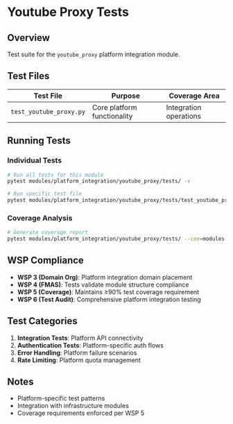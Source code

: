 # Youtube Proxy Tests

## Overview
Test suite for the `youtube_proxy` platform integration module.

## Test Files
| Test File | Purpose | Coverage Area |
|-----------|---------|---------------|
| `test_youtube_proxy.py` | Core platform functionality | Integration operations |

## Running Tests

### Individual Tests
```bash
# Run all tests for this module
pytest modules/platform_integration/youtube_proxy/tests/ -v

# Run specific test file
pytest modules/platform_integration/youtube_proxy/tests/test_youtube_proxy.py -v
```

### Coverage Analysis
```bash
# Generate coverage report
pytest modules/platform_integration/youtube_proxy/tests/ --cov=modules.platform_integration.youtube_proxy.src --cov-report=term-missing
```

## WSP Compliance
- **WSP 3 (Domain Org)**: Platform integration domain placement
- **WSP 4 (FMAS)**: Tests validate module structure compliance
- **WSP 5 (Coverage)**: Maintains ≥90% test coverage requirement
- **WSP 6 (Test Audit)**: Comprehensive platform integration testing

## Test Categories
1. **Integration Tests**: Platform API connectivity
2. **Authentication Tests**: Platform-specific auth flows
3. **Error Handling**: Platform failure scenarios
4. **Rate Limiting**: Platform quota management

## Notes
- Platform-specific test patterns
- Integration with infrastructure modules
- Coverage requirements enforced per WSP 5
